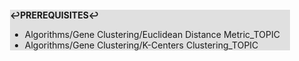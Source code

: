 <div style="margin:2em; background-color: #e0e0e0;">

<strong>↩PREREQUISITES↩</strong>

 * Algorithms/Gene Clustering/Euclidean Distance Metric_TOPIC
 * Algorithms/Gene Clustering/K-Centers Clustering_TOPIC

</div>

